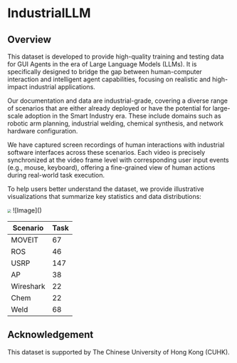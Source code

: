 # IndustrialLLM
## Overview
This dataset is developed to provide high-quality training and testing data for GUI Agents in the era of Large Language Models (LLMs). It is specifically designed to bridge the gap between human-computer interaction and intelligent agent capabilities, focusing on realistic and high-impact industrial applications.

Our documentation and data are industrial-grade, covering a diverse range of scenarios that are either already deployed or have the potential for large-scale adoption in the Smart Industry era. These include domains such as robotic arm planning, industrial welding, chemical synthesis, and network hardware configuration.

We have captured screen recordings of human interactions with industrial software interfaces across these scenarios. Each video is precisely synchronized at the video frame level with corresponding user input events (e.g., mouse, keyboard), offering a fine-grained view of human actions during real-world task execution.

To help users better understand the dataset, we provide illustrative visualizations that summarize key statistics and data distributions:

<img src=https://github.com/Golden-Arc/IndustrialLLM/blob/main/img/distribution.png style="zoom:50%"/>
![Image]()

<div style="text-align: center;">
<table class="tg", ><thead>
  <tr>
    <th class="tg-0pky">Scenario</th>
    <th class="tg-0pky">Task</th>
  </tr></thead>
<tbody>
  <tr>
    <td class="tg-0pky">MOVEIT</td>
    <td class="tg-0pky">67</td>
  </tr>
  <tr>
    <td class="tg-0pky">ROS</td>
    <td class="tg-0pky">46</td>
  </tr>
  <tr>
    <td class="tg-0pky">USRP</td>
    <td class="tg-0pky">147</td>
  </tr>
  <tr>
    <td class="tg-0pky">AP</td>
    <td class="tg-0pky">38</td>
  </tr>
  <tr>
    <td class="tg-0pky">Wireshark</td>
    <td class="tg-0pky">22</td>
  </tr>
  <tr>
    <td class="tg-0pky">Chem</td>
    <td class="tg-0pky">22</td>
  </tr>
  <tr>
    <td class="tg-0pky">Weld</td>
    <td class="tg-0pky">68</td>
  </tr>
</tbody>
</table>
</div>

## Acknowledgement
This dataset is supported by The Chinese University of Hong Kong (CUHK).